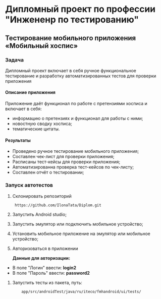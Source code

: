 # Дипломный проект по профессии "Инжененр по тестированию"
## Тестирование мобильного приложения «Мобильный хоспис»
### Задача
Дипломный проект включает в себя ручное функциональное тестирование и разработку автоматизированных тестов для проверки приложения

#### Описание приложения
Приложение даёт функционал по работе с претензиями хосписа и включает в себя:
- информацию о претензиях и функционал для работы с ними;
- новостную сводку хосписа;
- тематические цитаты.

#### Результаты
- Проведено ручное тестирование мобильного приложения;
- Составлен чек-лист для проверки приложения;
- Расписаны тест-кейсы для проверки приложения;
- Автоматизированна проверка тест-кейсов по чек-листу;
- Составлен отчёт о тестировании;

### Запуск автотестов
1. Склонировать репозиторий
   
        https://github.com/IlonaTata/Diplom.git
   
1. Запустить Android studio;
1. Запустить эмулятор или подключить мобильное устройство;
1. Установить мобильное приложение на эмулятор или мобильное устройство;
1. Авторизоваться в приложении
   
   **Данные для авторизации:**
 - В поле "Логин" ввести: **login2**
 - В поле "Пароль" ввести: **password2**
1. Запустить тесты из пакета, путь:
   
           app/src/androidTest/java/ru/iteco/fmhandroid/ui/tests/

